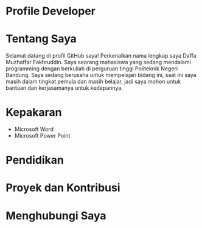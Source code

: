 # Profile Developer
# Tentang Saya
Selamat datang di profil GitHub saya! Perkenalkan nama lengkap saya Daffa Muzhaffar Fakhruddin. Saya seorang mahasiswa yang sedang mendalami programming dengan berkuliah di perguruan tinggi Politeknik Negeri Bandung. Saya sedang berusaha untuk mempelajari bidang ini, saat ini saya masih dalam tingkat pemula dan masih belajar, jadi saya mohon untuk bantuan dan kerjasamanya untuk kedepannya.
# Kepakaran
- Microsoft Word
- Microsoft Power Point
# Pendidikan
# Proyek dan Kontribusi
# Menghubungi Saya
